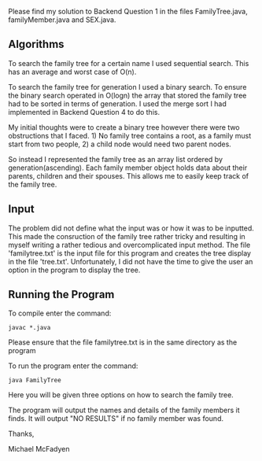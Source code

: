 Please find my solution to Backend Question 1 in the files FamilyTree.java, familyMember.java and SEX.java.

Algorithms
----------

To search the family tree for a certain name I used sequential search. This has an average and worst case of O(n).

To search the family tree for generation I used a binary search. To ensure the binary search operated in O(logn) the array that stored the family tree had to be sorted in terms of generation. I used the merge sort I had implemented in Backend Question 4 to do this. 

My initial thoughts were to create a binary tree however there were two obstructions that I faced. 1) No family tree contains a root, as a family must start from two people, 2) a child node would need two parent nodes.

So instead I represented the family tree as an array list ordered by generation(ascending). Each family member object holds data about their parents, children and their spouses. This allows me to easily keep track of the family tree.

Input
-----

The problem did not define what the input was or how it was to be inputted. This made the consruction of the family tree rather tricky and resulting in myself writing a rather tedious and overcomplicated input method. The file 'familytree.txt' is the input file for this program and creates the tree display in the file 'tree.txt'. Unfortunately, I did not have the time to give the user an option in the program to display the tree.

Running the Program
-------------------

To compile enter the command:
```
javac *.java
```

Please ensure that the file familytree.txt is in the same directory as the program

To run the program enter the command:
```
java FamilyTree
```

Here you will be given three options on how to search the family tree.

The program will output the names and details of the family members it finds. It will output "NO RESULTS" if no family member was found.

Thanks,

Michael McFadyen


